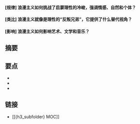 #### [规律] 浪漫主义如何挑战了启蒙理性的冷峻，强调情感、自然和个体？


#### [类比] 浪漫主义就像是理性的“反叛兄弟”，它提供了什么替代视角？


#### [影响] 浪漫主义如何影响艺术、文学和音乐？


## 摘要


## 要点

- 
- 
- 

## 链接

- [[{h3_subfolder} MOC]]
